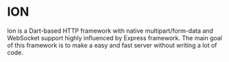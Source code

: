 # ION

Ion is a Dart-based HTTP framework with native multipart/form-data and WebSocket support highly influenced by Express framework. The main goal of this framework is to make a easy and fast server without writing a lot of code.